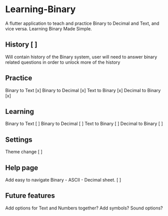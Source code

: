 # Learning-Binary
A flutter application to teach and practice Binary to Decimal and Text, and vice versa. Learning Binary Made Simple. 

## History [ ]
Will contain history of the Binary system, user will need to answer binary related questions in order to unlock more of the history

## Practice
Binary to Text [x]
Binary to Decimal [x]
Text to Binary [x]
Decimal to Binary [x]

## Learning
Binary to Text [ ]
Binary to Decimal [ ]
Text to Binary [ ]
Decimal to Binary [ ]

## Settings
Theme change [ ]

## Help page
Add easy to navigate Binary - ASCII - Decimal sheet. [ ]

## Future features
Add options for Text and Numbers together?
Add symbols?
Sound options?
